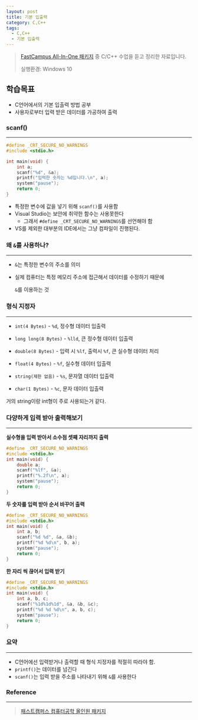 ```yaml
---
layout: post
title: 기본 입출력
category: C,C++
tags:
  - C,C++
  - 기본 입출력
---
```




> [FastCampus All-In-One 패키지](https://www.fastcampus.co.kr/dev_online_cs/) 중 C/C++ 수업을 듣고 정리한 자료입니다.
>
> 실행환경: Windows 10



## 학습목표

- C언어에서의 기본 입출력 방법 공부
- 사용자로부터 입력 받은 데이터를 가공하여 출력



### scanf()

---

```c++
#define _CRT_SECURE_NO_WARNINGS
#include <stdio.h>

int main(void) {
    int a;
    scanf("%d", &a);
    printf("입력한 숫자는 %d입니다.\n", a);
    system("pause");
    return 0;
}
```

- 특정한 변수에 값을 넣기 위해 `scanf()`를 사용함
- Visual Studio는 보안에 취약한 함수는 사용못한다
  - 그래서 `#define _CRT_SECURE_NO_WARNINGS`를 선언해야 함
- VS를 제외한 대부분의 IDE에서는 그냥 컴파일이 진행된다.



### 왜 `&`를 사용하나?

---

- `&`는 특정한 변수의 주소를 의미

- 실제 컴퓨터는 특정 메모리 주소에 접근해서 데이터를 수정하기 때문에

  `&`를 이용하는 것



### 형식 지정자

---

- `int(4 Bytes)` - `%d`, 정수형 데이터 입출력

- `long long(8 Bytes)` - `%lld`, 큰 정수형 데이터 입출력

- `double(8 Bytes)` - 입력 시 `%lf`, 출력시 `%f`, 큰 실수형 데이터 처리

- `float(4 Bytes)` - `%f`, 실수형 데이터 입출력

- `string(제한 없음)` - `%s`, 문자열 데이터 입출력

- `char(1 Bytes)` - `%c`, 문자 데이터 입출력

거의 string이랑 int형이 주로 사용되는거 같다.



### 다양하게 입력 받아 출력해보기

---

**실수형을 입력 받아서 소수점 셋째 자리까지 출력**

```c
#define _CRT_SECURE_NO_WARNINGS 
#include <stdio.h>
int main(void) { 
    double a; 
    scanf("%lf", &a); 
    printf("%.2f\n", a); 
    system("pause"); 
    return 0;
} 
```



**두 숫자를 입력 받아 순서 바꾸어 출력**

```c
#define _CRT_SECURE_NO_WARNINGS 
#include <stdio.h>
int main(void) { 
    int a, b;
    scanf("%d %d", &a, &b);
    printf("%d %d\n", b, a);
    system("pause");
    return 0;
} 
```



**한 자리 씩 끊어서 입력 받기**

```c
#define _CRT_SECURE_NO_WARNINGS 
#include <stdio.h>
int main(void) { 
    int a, b, c;
    scanf("%1d%1d%1d", &a, &b, &c);
    printf("%d %d %d\n", a, b, c);
    system("pause"); 
    return 0;
} 
```





### 요약

---

- C언어에선 입력받거나 출력할 때 형식 지정자를 적절히 따라야 함.
- `printf()`는 데이터를 넘긴다
-  `scanf()`는 입력 받을 주소를 나타내기 위해 `&`를 사용한다 



### Reference

------

> [패스트캠퍼스 컴퓨터공학 올인원 패키지](https://online.fastcampus.co.kr/courses/enrolled/428668)

